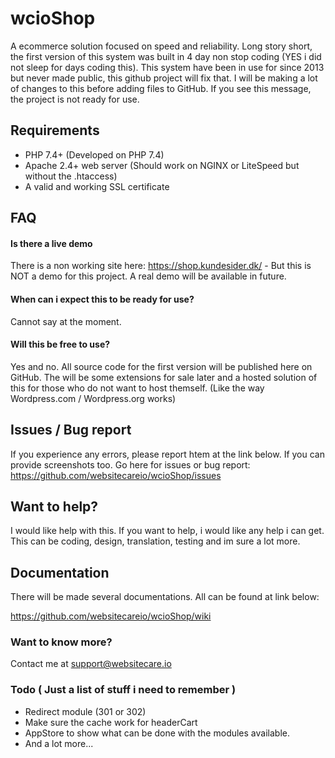 # wcioShop
A ecommerce solution focused on speed and reliability. Long story short, the first version of this system was built in 4 day non stop coding (YES i did not sleep for days coding this). 
This system have been in use for since 2013 but never made public, this github project will fix that. I will be making a lot of changes to this before adding files to GitHub. If you see this message, the project is not ready for use. 

## Requirements
- PHP 7.4+ (Developed on PHP 7.4)
- Apache 2.4+ web server (Should work on NGINX or LiteSpeed but without the .htaccess)
- A valid and working SSL certificate

## FAQ
#### Is there a live demo
There is a non working site here: https://shop.kundesider.dk/ - But this is NOT a demo for this project. A real demo will be available in future.

#### When can i expect this to be ready for use? 
Cannot say at the moment.

#### Will this be free to use?
Yes and no. All source code for the first version will be published here on GitHub. 
The will be some extensions for sale later and a hosted solution of this for those who do not want to host themself. (Like the way Wordpress.com / Wordpress.org works)

## Issues / Bug report
If you experience any errors, please report htem at the link below. If you can provide screenshots too.
Go here for issues or bug report: https://github.com/websitecareio/wcioShop/issues

## Want to help?
I would like help with this. If you want to help, i would like any help i can get.
This can be coding, design, translation, testing and im sure a lot more.

## Documentation
There will be made several documentations. All can be found at link below:

https://github.com/websitecareio/wcioShop/wiki

### Want to know more?
Contact me at support@websitecare.io 

### Todo ( Just a list of stuff i need to remember )
- Redirect module (301 or 302)
- Make sure the cache work for headerCart
- AppStore to show what can be done with the modules available.
- And a lot more...
